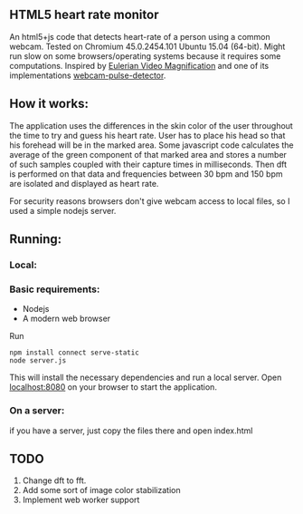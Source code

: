 ## HTML5 heart rate monitor

An html5+js code that detects heart-rate of a person using a common webcam. 
Tested on Chromium 45.0.2454.101 Ubuntu 15.04 (64-bit).
Might run slow on some browsers/operating systems because it requires some computations. 
Inspired by [Eulerian Video Magnification](http://people.csail.mit.edu/mrub/vidmag/) and one of its implementations [webcam-pulse-detector](https://github.com/thearn/webcam-pulse-detector).

## How it works:

The application uses the differences in the skin color of the user throughout the time to try and guess his heart rate.
User has to place his head so that his forehead will be in the marked area. Some javascript code calculates the average of the green component of that marked area and stores a number of such samples coupled with their capture times in milliseconds. Then dft is performed on that data and frequencies between 30 bpm and 150 bpm are isolated and displayed as heart rate.

For security reasons browsers don't give webcam access to local files, so I used a simple nodejs server.

## Running:

### Local:
### Basic requirements:
- Nodejs 
- A modern web browser

Run 
```
npm install connect serve-static
node server.js
```

This will install the necessary dependencies and run a local server.
Open [localhost:8080](localhost:8080) on your browser to start the application.


### On a server:
if you have a server, just copy the files there and open index.html

## TODO

1. Change dft to fft.
2. Add some sort of image color stabilization 
3. Implement web worker support
